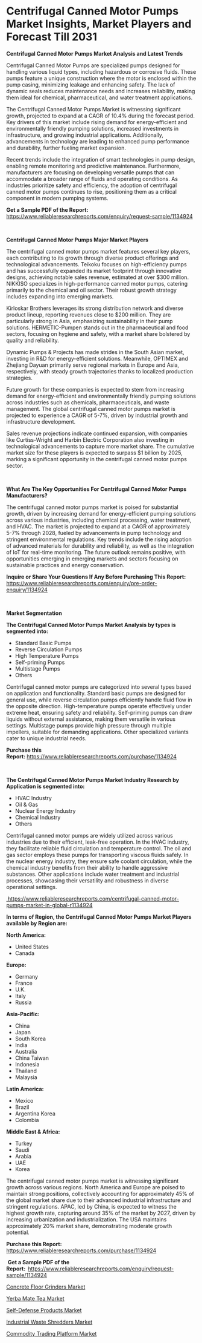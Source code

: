 <p><h1>Centrifugal Canned Motor Pumps Market Insights, Market Players and Forecast Till 2031</h1></p><p><strong>Centrifugal Canned Motor Pumps Market Analysis and Latest Trends</strong></p>
<p><p>Centrifugal Canned Motor Pumps are specialized pumps designed for handling various liquid types, including hazardous or corrosive fluids. These pumps feature a unique construction where the motor is enclosed within the pump casing, minimizing leakage and enhancing safety. The lack of dynamic seals reduces maintenance needs and increases reliability, making them ideal for chemical, pharmaceutical, and water treatment applications.</p><p>The Centrifugal Canned Motor Pumps Market is witnessing significant growth, projected to expand at a CAGR of 10.4% during the forecast period. Key drivers of this market include rising demand for energy-efficient and environmentally friendly pumping solutions, increased investments in infrastructure, and growing industrial applications. Additionally, advancements in technology are leading to enhanced pump performance and durability, further fueling market expansion.</p><p>Recent trends include the integration of smart technologies in pump design, enabling remote monitoring and predictive maintenance. Furthermore, manufacturers are focusing on developing versatile pumps that can accommodate a broader range of fluids and operating conditions. As industries prioritize safety and efficiency, the adoption of centrifugal canned motor pumps continues to rise, positioning them as a critical component in modern pumping systems.</p></p>
<p><strong>Get a Sample PDF of the Report:&nbsp;</strong> <a href="https://www.reliableresearchreports.com/enquiry/request-sample/1134924?utm_campaign=118&utm_medium=2&utm_source=Github&utm_content=ia&utm_term=18112024&utm_id=centrifugal-canned-motor-pumps">https://www.reliableresearchreports.com/enquiry/request-sample/1134924</a></p>
<p>&nbsp;</p>
<p><strong>Centrifugal Canned Motor Pumps Major Market Players</strong></p>
<p><p>The centrifugal canned motor pumps market features several key players, each contributing to its growth through diverse product offerings and technological advancements. Teikoku focuses on high-efficiency pumps and has successfully expanded its market footprint through innovative designs, achieving notable sales revenue, estimated at over $300 million. NIKKISO specializes in high-performance canned motor pumps, catering primarily to the chemical and oil sector. Their robust growth strategy includes expanding into emerging markets.</p><p>Kirloskar Brothers leverages its strong distribution network and diverse product lineup, reporting revenues close to $200 million. They are particularly strong in Asia, emphasizing sustainability in their pump solutions. HERMETIC-Pumpen stands out in the pharmaceutical and food sectors, focusing on hygiene and safety, with a market share bolstered by quality and reliability.</p><p>Dynamic Pumps & Projects has made strides in the South Asian market, investing in R&D for energy-efficient solutions. Meanwhile, OPTIMEX and Zhejiang Dayuan primarily serve regional markets in Europe and Asia, respectively, with steady growth trajectories thanks to localized production strategies.</p><p>Future growth for these companies is expected to stem from increasing demand for energy-efficient and environmentally friendly pumping solutions across industries such as chemicals, pharmaceuticals, and waste management. The global centrifugal canned motor pumps market is projected to experience a CAGR of 5-7%, driven by industrial growth and infrastructure development.</p><p>Sales revenue projections indicate continued expansion, with companies like Curtiss-Wright and Harbin Electric Corporation also investing in technological advancements to capture more market share. The cumulative market size for these players is expected to surpass $1 billion by 2025, marking a significant opportunity in the centrifugal canned motor pumps sector.</p></p>
<p>&nbsp;</p>
<p><strong>What Are The Key Opportunities For Centrifugal Canned Motor Pumps Manufacturers?</strong></p>
<p><p>The centrifugal canned motor pumps market is poised for substantial growth, driven by increasing demand for energy-efficient pumping solutions across various industries, including chemical processing, water treatment, and HVAC. The market is projected to expand at a CAGR of approximately 5-7% through 2028, fueled by advancements in pump technology and stringent environmental regulations. Key trends include the rising adoption of advanced materials for durability and reliability, as well as the integration of IoT for real-time monitoring. The future outlook remains positive, with opportunities emerging in emerging markets and sectors focusing on sustainable practices and energy conservation.</p></p>
<p><strong>Inquire or Share Your Questions If Any Before Purchasing This Report:</strong> <a href="https://www.reliableresearchreports.com/enquiry/pre-order-enquiry/1134924?utm_campaign=118&utm_medium=2&utm_source=Github&utm_content=ia&utm_term=18112024&utm_id=centrifugal-canned-motor-pumps">https://www.reliableresearchreports.com/enquiry/pre-order-enquiry/1134924</a></p>
<p>&nbsp;</p>
<p><strong>Market Segmentation</strong></p>
<p><strong>The Centrifugal Canned Motor Pumps Market Analysis by types is segmented into:</strong></p>
<p><ul><li>Standard Basic Pumps</li><li>Reverse Circulation Pumps</li><li>High Temperature Pumps</li><li>Self-priming Pumps</li><li>Multistage Pumps</li><li>Others</li></ul></p>
<p><p>Centrifugal canned motor pumps are categorized into several types based on application and functionality. Standard basic pumps are designed for general use, while reverse circulation pumps efficiently handle fluid flow in the opposite direction. High-temperature pumps operate effectively under extreme heat, ensuring safety and reliability. Self-priming pumps can draw liquids without external assistance, making them versatile in various settings. Multistage pumps provide high pressure through multiple impellers, suitable for demanding applications. Other specialized variants cater to unique industrial needs.</p></p>
<p><strong>Purchase this Report:&nbsp;</strong><a href="https://www.reliableresearchreports.com/purchase/1134924?utm_campaign=118&utm_medium=2&utm_source=Github&utm_content=ia&utm_term=18112024&utm_id=centrifugal-canned-motor-pumps">https://www.reliableresearchreports.com/purchase/1134924</a></p>
<p>&nbsp;</p>
<p><strong>The Centrifugal Canned Motor Pumps Market Industry Research by Application is segmented into:</strong></p>
<p><ul><li>HVAC Industry</li><li>Oil & Gas</li><li>Nuclear Energy Industry</li><li>Chemical Industry</li><li>Others</li></ul></p>
<p><p>Centrifugal canned motor pumps are widely utilized across various industries due to their efficient, leak-free operation. In the HVAC industry, they facilitate reliable fluid circulation and temperature control. The oil and gas sector employs these pumps for transporting viscous fluids safely. In the nuclear energy industry, they ensure safe coolant circulation, while the chemical industry benefits from their ability to handle aggressive substances. Other applications include water treatment and industrial processes, showcasing their versatility and robustness in diverse operational settings.</p></p>
<p><a href="https://www.reliableresearchreports.com/centrifugal-canned-motor-pumps-market-in-global-r1134924?utm_campaign=118&utm_medium=2&utm_source=Github&utm_content=ia&utm_term=18112024&utm_id=centrifugal-canned-motor-pumps">&nbsp;https://www.reliableresearchreports.com/centrifugal-canned-motor-pumps-market-in-global-r1134924</a></p>
<p><strong>In terms of Region, the Centrifugal Canned Motor Pumps Market Players available by Region are:</strong></p>
<p>
    <p> <strong> North America: </strong>
        <ul>
            <li>United States</li>
            <li>Canada</li>
        </ul>
        </p> 
    <p> <strong> Europe: </strong>
        <ul>
            <li>Germany</li>
            <li>France</li>
            <li>U.K.</li>
            <li>Italy</li>
            <li>Russia</li>
        </ul>
        </p> 
    <p> <strong> Asia-Pacific: </strong>
        <ul>
            <li>China</li>
            <li>Japan</li>
            <li>South Korea</li>
            <li>India</li>
            <li>Australia</li>
            <li>China Taiwan</li>
            <li>Indonesia</li>
            <li>Thailand</li>
            <li>Malaysia</li>
        </ul>
        </p> 
    <p> <strong> Latin America: </strong>
        <ul>
            <li>Mexico</li>
            <li>Brazil</li>
            <li>Argentina Korea</li>
            <li>Colombia</li>
        </ul>
        </p> 
    <p> <strong> Middle East & Africa: </strong>
        <ul>
            <li>Turkey</li>
            <li>Saudi</li>
            <li>Arabia</li>
            <li>UAE</li>
            <li>Korea</li>
        </ul>
    </p>
    </p>
<p><p>The centrifugal canned motor pumps market is witnessing significant growth across various regions. North America and Europe are poised to maintain strong positions, collectively accounting for approximately 45% of the global market share due to their advanced industrial infrastructure and stringent regulations. APAC, led by China, is expected to witness the highest growth rate, capturing around 35% of the market by 2027, driven by increasing urbanization and industrialization. The USA maintains approximately 20% market share, demonstrating moderate growth potential.</p></p>
<p><strong>Purchase this Report: </strong><a href="https://www.reliableresearchreports.com/purchase/1134924?utm_campaign=118&utm_medium=2&utm_source=Github&utm_content=ia&utm_term=18112024&utm_id=centrifugal-canned-motor-pumps">https://www.reliableresearchreports.com/purchase/1134924</a></p>
<p>&nbsp;<strong>Get a Sample PDF of the Report:&nbsp;&nbsp;</strong><a href="https://www.reliableresearchreports.com/enquiry/request-sample/1134924?utm_campaign=118&utm_medium=2&utm_source=Github&utm_content=ia&utm_term=18112024&utm_id=centrifugal-canned-motor-pumps">https://www.reliableresearchreports.com/enquiry/request-sample/1134924</a></p>
<p><strong></strong></p>
<p><p><a href="https://www.linkedin.com/pulse/concrete-floor-grinders-market-trends-insights-type-application-y7owe?utm_campaign=118&utm_medium=2&utm_source=Github&utm_content=ia&utm_term=18112024&utm_id=centrifugal-canned-motor-pumps">Concrete Floor Grinders Market</a></p><p><a href="https://issuu.com/reportprime-2/docs/yerba-mate-tea-market-size-2030.ppt_4eb397a6465158?utm_campaign=118&utm_medium=2&utm_source=Github&utm_content=ia&utm_term=18112024&utm_id=centrifugal-canned-motor-pumps">Yerba Mate Tea Market</a></p><p><a href="https://github.com/dringals/Market-Research-Report-List-6/blob/main/self-defense-products-market.md?utm_campaign=118&utm_medium=2&utm_source=Github&utm_content=ia&utm_term=18112024&utm_id=centrifugal-canned-motor-pumps">Self-Defense Products Market</a></p><p><a href="https://www.linkedin.com/pulse/industrial-waste-shredders-market-global-insights-sales-cfwke?utm_campaign=118&utm_medium=2&utm_source=Github&utm_content=ia&utm_term=18112024&utm_id=centrifugal-canned-motor-pumps">Industrial Waste Shredders Market</a></p><p><a href="https://issuu.com/reportprime-2/docs/commodity-trading-platform-market-s_266dc2e62e1a08?utm_campaign=118&utm_medium=2&utm_source=Github&utm_content=ia&utm_term=18112024&utm_id=centrifugal-canned-motor-pumps">Commodity Trading Platform Market</a></p></p>